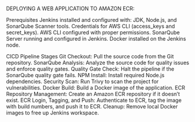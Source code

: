 DEPLOYING A WEB APPLICATION TO AMAZON ECR:

Prerequisites
Jenkins installed and configured with:
JDK, Node.js, and SonarQube Scanner tools.
Credentials for AWS CLI (access_keys and secret_keys).
AWS CLI configured with proper permissions.
SonarQube Server running and configured in Jenkins.
Docker installed on the Jenkins node.

CICD  Pipeline Stages
Git Checkout:
Pull the source code from the Git repository.
SonarQube Analysis:
Analyze the source code for quality issues and enforce quality gates.
Quality Gate Check:
Halt the pipeline if the SonarQube quality gate fails.
NPM Install:
Install required Node.js dependencies.
Security Scan:
Run Trivy to scan the project for vulnerabilities.
Docker Build:
Build a Docker image of the application.
ECR Repository Management:
Create an Amazon ECR repository if it doesn’t exist.
ECR Login, Tagging, and Push:
Authenticate to ECR, tag the image with build numbers, and push it to ECR.
Cleanup:
Remove local Docker images to free up Jenkins workspace.
